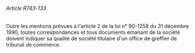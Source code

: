 ###### Article R743-133

Outre les mentions prévues à l'article 2 de la loi n° 90-1258 du 31 décembre 1990, toutes correspondances et tous documents émanant de la société doivent indiquer sa qualité de société titulaire d'un office de greffier de tribunal de commerce.

